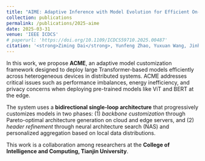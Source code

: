 ```yaml
---
title: "AIME: Adaptive Inference with Model Evolution for Efficient On-Device Large Language Model Serving"
collection: publications
permalink: /publications/2025-aime
date: 2025-03-31
venue: 'IEEE ICDCS'
# paperurl: 'https://doi.org/10.1109/ICDCS59710.2025.00487'
citation: '<strong>Ziming Dai</strong>, Yunfeng Zhao, Yuxuan Wang, Jinhui Xu, Jinhang Song, Chao Qiu, and Salman Avestimehr. "AIME: Adaptive Inference with Model Evolution for Efficient On-Device Large Language Model Serving." IEEE ICDCS 2025.'
---
```


In this work, we propose **ACME**, an adaptive model customization framework designed to deploy large Transformer-based models efficiently across heterogeneous devices in distributed systems. ACME addresses critical issues such as performance imbalances, energy inefficiency, and privacy concerns when deploying pre-trained models like ViT and BERT at the edge.

The system uses a **bidirectional single-loop architecture** that progressively customizes models in two phases: (1) *backbone customization* through Pareto-optimal architecture generation on cloud and edge servers, and (2) *header refinement* through neural architecture search (NAS) and personalized aggregation based on local data distributions.

This work is a collaboration among researchers at the **College of Intelligence and Computing, Tianjin University**.
